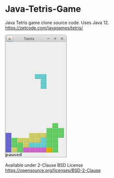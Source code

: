 # Java-Tetris-Game
Java Tetris game clone source code. Uses Java 12.  
https://zetcode.com/javagames/tetris/

![Tetris game screenshot](tetris_game.png)

Available under 2-Clause BSD License https://opensource.org/licenses/BSD-2-Clause  
